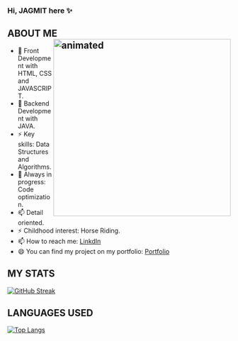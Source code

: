 ### Hi, JAGMIT here ✨

<!--
**jagmitswami/jagmitswami** is a ✨ _special_ ✨ repository because its `README.md` (this file) appears on your GitHub profile.
👋
Here are some ideas to get you started:

- 🔭 I’m currently working on 
- 🌱 I’m currently learning ... Backend Development with JAVA.
- 👯 I’m looking to collaborate on ...
- 🤔 I’m looking for help with ...
- 💬 Ask me about ...
- 📫 How to reach me: ...
- 😄 Pronouns: ...
- ⚡ Fun fact: ...
-->

ABOUT ME
<img width="400px" align="right" src="https://media4.giphy.com/media/RbDKaczqWovIugyJmW/giphy.gif" alt="animated"/>
---------------------------------------------------------------------------------------------------


* 👯 Front Development with HTML, CSS and JAVASCRIPT.
* 👯 Backend Development with JAVA.
* ⚡ Key skills: Data Structures and Algorithms.
* 🌱 Always in progress: Code optimization.
* 📫 Detail oriented.
* ⚡ Childhood interest: Horse Riding.
* 📫 How to reach me: <a href="https://www.linkedin.com/in/jagmit-swami-996995258/">LinkdIn</a>
* 😄 You can find my project on my portfolio: <a href="https://github.com/jagmitswami/jagmitswami.github.io">Portfolio</a>

MY STATS
---------------------------------------------------------------------------------------------------
[![GitHub Streak](https://github-readme-streak-stats.herokuapp.com?user=jagmitswami&theme=ayu-mirage)](https://git.io/streak-stats)

LANGUAGES USED
---------------------------------------------------------------------------------------------------
[![Top Langs](https://github-readme-stats.vercel.app/api/top-langs/?username=jagmitswami&layout=compact)](https://github.com/jagmitswami/github-readme-stats)
